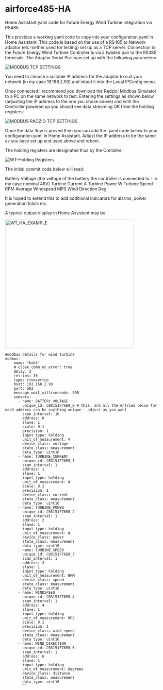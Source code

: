 # airforce485-HA
Home Assistant yaml code for Future Energy Wind Turbine integration via RS485

This provides a working yaml code to copy into your configuration.yaml in Home Assistant.
This code is based on the use of a RS485 to Network adaptor (elc rsether used for testing) set up as a TCP server.
Connection to the Future Energy Wind Turbine Controller is via a twisted pair to the RS485 terminals.
The Adaptor Serial Port was set up with the following parameters:

![MODBUS TCP SETTINGS](https://user-images.githubusercontent.com/122684847/213724273-dcb0594c-0bda-4f3c-82aa-1280b36f9bdd.jpg)

You need to choose a suitable IP address for the adaptor to suit your network (in my case 19.168.2.90) and intput it into the Local IPConfig menu.

Once connected I recommend you download the Radzio! Modbus Simulator to a PC on the same network to test.
Entering the settings as shown below (adjusting the IP address to the one you chose above) and with the Controller powered up you should see data streaming OK from the holding registers:

![MODBUS RADZIO TCP SETTINGS](https://user-images.githubusercontent.com/122684847/213724993-385df463-8522-4b97-96ad-e0d7dbc8d8f9.jpg)

Once the data flow is proved then you can add the .yaml code below to your configuration.yaml in Home Assistant. Adjust the IP address to be the same as you have set up and used above and reboot.

The holding registers are designated thus by the Contoller:

![WT-Holding Registers](https://user-images.githubusercontent.com/122684847/213725473-eaf67e09-65ac-4d57-9842-725c3712e844.jpg)

The initial commit code below will read:

Battery Voltage (the voltage of the battery the controller is connected to - in my case nominal 48V)
Turbine Current A
Turbine Power W
Turbine Speed RPM
Average Windspeed MPS
Wind Direction Deg

It is hoped to extend this to add additional indicators for alarms, power generation totals etc.

A typical output display in Home Assistant may be:

<img width="423" alt="WT_HA_EXAMPLE" src="https://user-images.githubusercontent.com/122684847/213727322-52417121-917a-4bc6-b200-2b0eb6a133cd.png">

```
#modbus details for wind turbine
modbus:
    name: "hub1"
    # close_comm_on_error: true
    delay: 2
    retries: 20
    type: rtuovertcp
    host: 192.168.2.90
    port: 502
    message_wait_milliseconds: 500
    sensors:
      - name: BATTERY_VOLTAGE
        unique_id: CB8151F76E0_0 # this, and all the entries below for each address can be anything unique - adjust as you want
        scan_interval: 10
        address: 0
        slave: 1
        scale: 0.1
        precision: 1
        input_type: holding
        unit_of_measurement: V
        device_class: voltage
        state_class: measurement
        data_type: uint16
      - name: TURBINE_CURRENT
        unique_id: CB8151F76E0_1
        scan_interval: 1
        address: 1
        slave: 1
        input_type: holding
        unit_of_measurement: A
        scale: 0.1
        precision: 1
        device_class: current
        state_class: measurement
        data_type: uint16
      - name: TURBINE_POWER
        unique_id: CB8151F76E0_2
        scan_interval: 1
        address: 2
        slave: 1
        input_type: holding
        unit_of_measurement: W
        device_class: power
        state_class: measurement
        data_type: uint16
      - name: TURBINE_SPEED
        unique_id: CB8151F76E0_3
        scan_interval: 1
        address: 3
        slave: 1
        input_type: holding
        unit_of_measurement: RPM
        device_class: speed
        state_class: measurement
        data_type: uint16
      - name: WINDSPEED
        unique_id: CB8151F76E0_4
        scan_interval: 1
        address: 4
        slave: 1
        input_type: holding
        unit_of_measurement: MPS
        scale: 0.1
        precision: 1
        device_class: wind_speed
        state_class: measurement
        data_type: uint16
      - name: WIND_DIRECTION
        unique_id: CB8151F76E0_6
        scan_interval: 1
        address: 6
        slave: 1
        input_type: holding
        unit_of_measurement: Degrees
        device_class: distance
        state_class: measurement
        data_type: uint16
       ```
       
